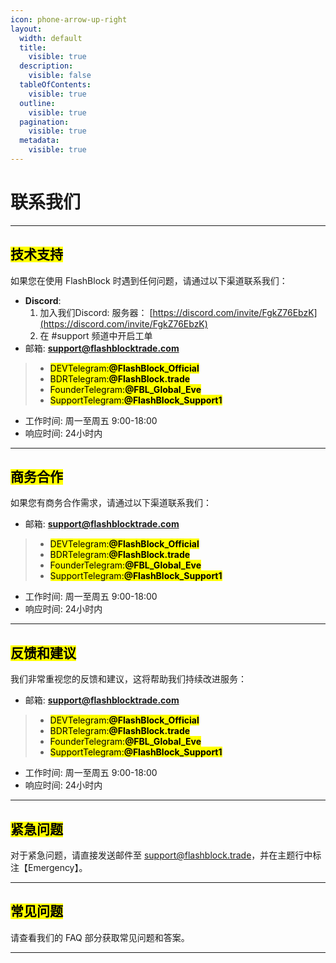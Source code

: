 ```yaml
---
icon: phone-arrow-up-right
layout:
  width: default
  title:
    visible: true
  description:
    visible: false
  tableOfContents:
    visible: true
  outline:
    visible: true
  pagination:
    visible: true
  metadata:
    visible: true
---
```


# 联系我们

***

## <mark style="color:$success;">技术支持</mark> <a href="#technical-support" id="technical-support"></a>

如果您在使用 FlashBlock 时遇到任何问题，请通过以下渠道联系我们：

* **Discord**:
  1. 加入我们Discord: 服务器： [https://discord.com/invite/FgkZ76EbzK](https://discord.com/invite/FgkZ76EbzK)
  2. 在 #support 频道中开启工单
* 邮箱: **support@flashblocktrade.com**

> - <mark style="color:$primary;">DEVTelegram:</mark><mark style="color:$primary;">**@FlashBlock\_Official**</mark>
> - <mark style="color:$primary;">BDRTelegram:</mark><mark style="color:$primary;">**@FlashBlock.trade**</mark>
> - <mark style="color:$primary;">FounderTelegram:</mark><mark style="color:$primary;">**@FBL\_Global\_Eve**</mark>
> - <mark style="color:$primary;">SupportTelegram:</mark><mark style="color:$primary;">**@FlashBlock\_Support1**</mark>

* 工作时间: 周一至周五 9:00-18:00
* 响应时间: 24小时内

***

## <mark style="color:$success;">商务合作</mark> <a href="#business-cooperation" id="business-cooperation"></a>

如果您有商务合作需求，请通过以下渠道联系我们：

* 邮箱: **support@flashblocktrade.com**

> - <mark style="color:$primary;">DEVTelegram:</mark><mark style="color:$primary;">**@FlashBlock\_Official**</mark>
> - <mark style="color:$primary;">BDRTelegram:</mark><mark style="color:$primary;">**@FlashBlock.trade**</mark>
> - <mark style="color:$primary;">FounderTelegram:</mark><mark style="color:$primary;">**@FBL\_Global\_Eve**</mark>
> - <mark style="color:$primary;">SupportTelegram:</mark><mark style="color:$primary;">**@FlashBlock\_Support1**</mark>

* 工作时间: 周一至周五 9:00-18:00
* 响应时间: 24小时内

***

## <mark style="color:$success;">反馈和建议</mark> <a href="#feedback-and-suggestions" id="feedback-and-suggestions"></a>

我们非常重视您的反馈和建议，这将帮助我们持续改进服务：

* 邮箱: **support@flashblocktrade.com**

> - <mark style="color:$primary;">DEVTelegram:</mark><mark style="color:$primary;">**@FlashBlock\_Official**</mark>
> - <mark style="color:$primary;">BDRTelegram:</mark><mark style="color:$primary;">**@FlashBlock.trade**</mark>
> - <mark style="color:$primary;">FounderTelegram:</mark><mark style="color:$primary;">**@FBL\_Global\_Eve**</mark>
> - <mark style="color:$primary;">SupportTelegram:</mark><mark style="color:$primary;">**@FlashBlock\_Support1**</mark>

* 工作时间: 周一至周五 9:00-18:00
* 响应时间: 24小时内

***

## <mark style="color:$success;">紧急问题</mark> <a href="#emergency-issues" id="emergency-issues"></a>

对于紧急问题，请直接发送邮件至 support@flashblock.trade，并在主题行中标注【Emergency】。

***

## <mark style="color:$success;">常见问题</mark> <a href="#frequently-asked-questions" id="frequently-asked-questions"></a>

请查看我们的 FAQ 部分获取常见问题和答案。

***
